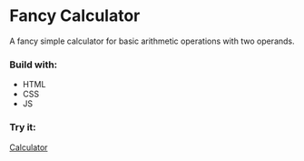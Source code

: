 # Fancy Calculator
A fancy simple calculator for basic arithmetic operations with two operands.

### Build with:
- HTML
- CSS
- JS

### Try it:
[Calculator](#)